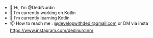 - 👋 Hi, I’m @DediNurdin
- 👀 I’m  currently working on Kotlin
- 🌱 I’m currently learning Kotlin 
- 📫 How to reach me : @developwithdedi@gmail.com or DM via insta https://www.instagram.com/dedinurdinn/

<!---
DediNurdin/DediNurdin is a ✨ special ✨ repository because its `README.md` (this file) appears on your GitHub profile.
You can click the Preview link to take a look at your changes.
--->
